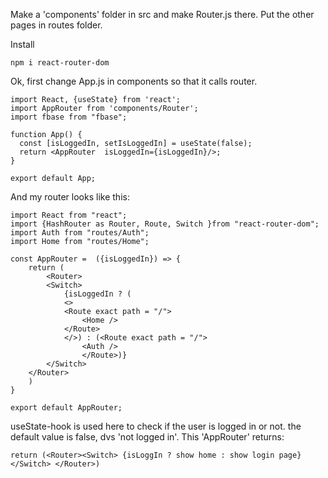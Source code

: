 Make a 'components' folder in src and make Router.js there.
Put the other pages in routes folder.

Install 
```
npm i react-router-dom
```

Ok, first change App.js in components so that it calls router.

```
import React, {useState} from 'react';
import AppRouter from 'components/Router';
import fbase from "fbase";

function App() {
  const [isLoggedIn, setIsLoggedIn] = useState(false);
  return <AppRouter  isLoggedIn={isLoggedIn}/>;
}

export default App;
```

And my router looks like this:

```
import React from "react";
import {HashRouter as Router, Route, Switch }from "react-router-dom";
import Auth from "routes/Auth";
import Home from "routes/Home";

const AppRouter =  ({isLoggedIn}) => {    
    return (
        <Router>
        <Switch>
            {isLoggedIn ? (
            <>
            <Route exact path = "/">
                <Home />
            </Route>
            </>) : (<Route exact path = "/">
                <Auth />
                </Route>)}
        </Switch>
    </Router>
    )
}

export default AppRouter;
```

useState-hook is used here to check if the user is logged in or not. the default value is false, dvs 'not logged in'. 
This 'AppRouter' returns:
```
return (<Router><Switch> {isLoggIn ? show home : show login page} </Switch> </Router>)
```